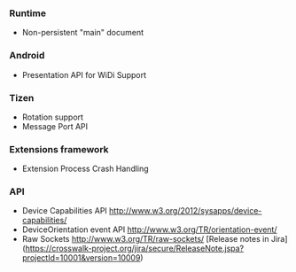 ### Runtime 

* Non-persistent "main" document


### Android

*  Presentation API for WiDi Support

### Tizen

* Rotation support
* Message Port API


### Extensions framework

* Extension Process Crash Handling

### API

* Device Capabilities API http://www.w3.org/2012/sysapps/device-capabilities/
* DeviceOrientation event API http://www.w3.org/TR/orientation-event/
* Raw Sockets http://www.w3.org/TR/raw-sockets/
[Release notes in Jira] (https://crosswalk-project.org/jira/secure/ReleaseNote.jspa?projectId=10001&version=10009)